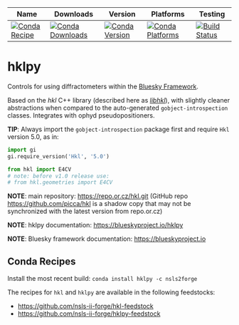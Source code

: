 | Name | Downloads | Version | Platforms | Testing |
| --- | --- | --- | --- | --- |
| [![Conda Recipe](https://img.shields.io/badge/recipe-hklpy-green.svg)](https://anaconda.org/nsls2forge/hklpy) | [![Conda Downloads](https://img.shields.io/conda/dn/nsls2forge/hklpy.svg)](https://anaconda.org/nsls2forge/hklpy) | [![Conda Version](https://img.shields.io/conda/vn/nsls2forge/hklpy.svg)](https://anaconda.org/nsls2forge/hklpy) | [![Conda Platforms](https://img.shields.io/conda/pn/nsls2forge/hklpy.svg)](https://anaconda.org/nsls2forge/hklpy) | [![Build Status](https://img.shields.io/github/workflow/status/bluesky/hklpy/Unit%20Tests)](https://github.com/bluesky/hklpy/actions?query=workflow%3A%22Unit+Tests%22+branch%3Amain) |

hklpy
=====

Controls for using diffractometers within the [Bluesky
Framework](https://blueskyproject.io).

Based on the *hkl*  C++ library (described here as [*libhkl*](https://people.debian.org/~picca/hkl/hkl.html#)), with
slightly cleaner abstractions when compared to the auto-generated
`gobject-introspection` classes. Integrates with ophyd
pseudopositioners.

**TIP**: Always import the ``gobject-introspection`` package first
and require ``Hkl`` version 5.0, as in:

```python
import gi
gi.require_version('Hkl', '5.0')

from hkl import E4CV
# note: before v1.0 release use:
# from hkl.geometries import E4CV
```

**NOTE**: main repository: https://repo.or.cz/hkl.git (GitHub repo
https://github.com/picca/hkl is a shadow copy that may not be
synchronized with the latest version from repo.or.cz)

**NOTE**: hklpy documentation: https://blueskyproject.io/hklpy

**NOTE**: Bluesky framework documentation: https://blueskyproject.io

## Conda Recipes

Install the most recent build: `conda install hklpy -c nsls2forge`

The recipes for `hkl` and `hklpy` are available in the following feedstocks:
- https://github.com/nsls-ii-forge/hkl-feedstock
- https://github.com/nsls-ii-forge/hklpy-feedstock
